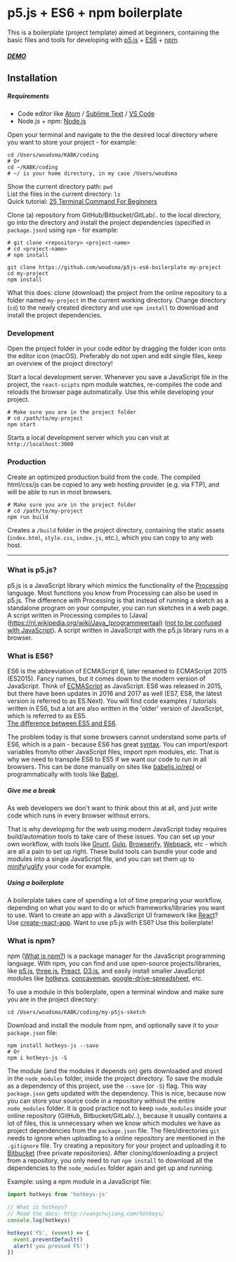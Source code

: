 # p5.js + ES6 + npm boilerplate
This is a boilerplate (project template) aimed at beginners, containing the basic files and tools for developing with [p5.js](https://p5js.org/) + [ES6](https://codeburst.io/es6-tutorial-for-beginners-5f3c4e7960be) + [npm](https://www.npmjs.com/).  

##### [DEMO](https://p5js-demo.omnio.studio/)  
## Installation
##### Requirements
* Code editor like [Atom](https://atom.io) / [Sublime Text](https://www.sublimetext.com) / [VS Code](https://code.visualstudio.com)
* Node.js + npm: [Node.js](https://nodejs.org/en/)  

Open your terminal and navigate to the the desired local directory where you want to store your project - for example:
```shell
cd /Users/woudsma/KABK/coding
# Or
cd ~/KABK/coding
# ~/ is your home directory, in my case /Users/woudsma
```
Show the current directory path: `pwd`  
List the files in the current directory: `ls`  
Quick tutorial: [25 Terminal Command For Beginners](https://www.youtube.com/watch?v=oStNbXzv7mE)

Clone (a) repository from GitHub/Bitbucket/GitLab/.. to the local directory, go into the directory and install the project dependencies (specified in `package.json`) using `npm` - for example:  
```shell
# git clone <repository> <project-name>
# cd <project-name>
# npm install

git clone https://github.com/woudsma/p5js-es6-boilerplate my-project
cd my-project
npm install
```
 What this does: clone (download) the project from the online repository to a folder named `my-project` in the current working directory. Change directory (`cd`) to the newly created directory and use `npm install` to download and install the project dependencies.
### Development
Open the project folder in your code editor by dragging the folder icon onto the editor icon (macOS). Preferably do not open and edit single files, keep an overview of the project directory!  

Start a local development server. Whenever you save a JavaScript file in the project, the `react-scipts` npm module watches, re-compiles the code and reloads the browser page automatically. Use this while developing your project.  
```shell
# Make sure you are in the project folder
# cd /path/to/my-project
npm start
```
Starts a local development server which you can visit at `http://localhost:3000`  
### Production
Create an optimized production build from the code. The compiled html/css/js can be copied to any web hosting provider (e.g. via FTP), and will be able to run in most browsers.
```shell
# Make sure you are in the project folder
# cd /path/to/my-project
npm run build
```  
Creates a `/build` folder in the project directory, containing the static assets (`index.html`, `style.css`, `index.js`, etc.), which you can copy to any web host.

---
### What is p5.js?
p5.js is a JavaScript library which mimics the functionality of the [Processing](https://processing.org/) language. Most functions you know from Processing can also be used in p5.js. The difference with Processing is that instead of running a sketch as a standalone program on your computer, you can run sketches in a web page. A script written in Processing compiles to [Java](https://nl.wikipedia.org/wiki/Java_(programmeertaal) ([not to be confused with JavaScript](https://www.keycdn.com/support/difference-between-java-and-javascript/)). A script written in JavaScript with the p5.js library runs in a browser.
### What is ES6?
ES6 is the abbreviation of ECMAScript 6, later renamed to ECMAScript 2015 (ES2015). Fancy names, but it comes down to the modern version of JavaScript. Think of [ECMAScript](https://en.wikipedia.org/wiki/ECMAScript) as JavaScript. ES6 was released in 2015, but there have been updates in 2016 and 2017 as well (ES7, ES8, the latest version is referred to as ES.Next). You will find code examples / tutorials written in ES6, but a lot are also written in the 'older' version of JavaScript, which is referred to as ES5.  
[The difference between ES5 and ES6](https://codeburst.io/es5-vs-es6-with-example-code-9901fa0136fc).  

The problem today is that some browsers cannot understand some parts of ES6, which is a pain - because ES6 has great [syntax](https://www.w3schools.com/js/js_syntax.asp). You can import/export variables from/to other JavaScript files, import npm modules, etc. That is why we need to transpile ES6 to ES5 if we want our code to run in all browsers. This can be done manually on sites like [babeljs.io/repl](https://babeljs.io/repl/#?babili=false&browsers=&build=&builtIns=false&code_lz=MYewdgzgLgBAtgVwDZQJYAckE8YF4YAUAhgDQwBGAlHgHwxEwBUFAUC4ihtgQExk-UgA&debug=false&forceAllTransforms=false&shippedProposals=false&circleciRepo=&evaluate=false&fileSize=false&lineWrap=false&presets=es2015%2Cstage-0%2Cstage-1%2Cstage-2%2Cstage-3&prettier=false&targets=&version=6.26.0&envVersion=) or programmatically with tools like [Babel](https://babeljs.io/).  
##### Give me a break
As web developers we don't want to think about this at all, and just write code which runs in every browser without errors.

That is why developing for the web using modern JavaScript today requires build/automation tools to take care of these issues. You can set up your own workflow, with tools like [Grunt](https://gruntjs.com/), [Gulp](https://gulpjs.com/), [Browserify](http://browserify.org/), [Webpack](https://webpack.js.org/), etc - which are all a pain to set up right. These build tools can bundle your code and modules into a single JavaScript file, and you can set them up to [minify](https://jscompress.com/)/[uglify](https://www.uglifyjs.net/) your code for example.  
##### Using a boilerplate
A boilerplate takes care of spending a lot of time preparing your workflow, depending on what you want to do or which frameworks/libraries you want to use. Want to create an app with a JavaScript UI framework like [React](https://reactjs.org/)? Use [create-react-app](https://github.com/facebook/create-react-app). Want to use p5.js with ES6? Use this boilerplate!  
### What is npm?
npm ([What is npm?](https://docs.npmjs.com/getting-started/what-is-npm)) is a package manager for the JavaScript programming language. With npm, you can find and use open-source projects/libraries, like [p5.js](https://p5js.org/), [three.js](https://threejs.org/), [Preact](https://github.com/developit/preact), [D3.js](https://d3js.org/), and easily install smaller JavaScript modules like [hotkeys](https://github.com/jaywcjlove/hotkeys), [concaveman](https://github.com/mapbox/concaveman), [google-drive-spreadsheet](https://github.com/bgdavidx/google-drive-spreadsheet), etc.  

To use a module in this boilerplate, open a terminal window and make sure you are in the project directory:
```shell
cd /Users/woudsma/KABK/coding/my-p5js-sketch
```
Download and install the module from npm, and optionally save it to your `package.json` file:
```shell
npm install hotkeys-js --save
# Or
npm i hotkeys-js -S
```
The module (and the modules it depends on) gets downloaded and stored in the `node_modules` folder, inside the project directory. To save the module as a dependency of this project, use the `--save` (or `-S`) flag. This way `package.json` gets updated with the dependency. This is nice, because now you can store your source code in a repository without the entire `node_modules` folder. It is good practice not to keep `node_modules` inside your online repository (GitHub, Bitbucket/GitLab/..), because it usually contains a lot of files, this is unnecessary when we know which modules we have as project dependencies from the `package.json` file. The files/directories `git` needs to ignore when uploading to a online repository are mentioned in the `.gitignore` file. Try creating a repository for your project and uploading it to [Bitbucket](https://bitbucket.org/) (free private repositories). After cloning/downloading a project from a repository, you only need to run `npm install` to download all the dependencies to the `node_modules` folder again and get up and running.  

Example: using a npm module in a JavaScript file:
```js
import hotkeys from 'hotkeys-js'

// What is hotkeys?
// Read the docs: http://wangchujiang.com/hotkeys/
console.log(hotkeys)

hotkeys('f5', (event) => {
  event.preventDefault()
  alert('you pressed F5!')
})
```
